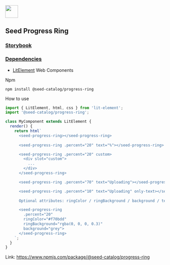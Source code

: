 <img src="https://cdn.jsdelivr.net/gh/vicdata4/doc-template/assets/seed-icon.png" width="40">

## Seed Progress Ring

### [Storybook](https://vicdata4.github.io/seed-catalog/?path=/story/seed-catalog--progress-ring)

### [Dependencies](package.json)

- [LitElement](https://lit-element.polymer-project.org) Web Components

Npm

```
npm install @seed-catalog/progress-ring
```

How to use

```js
import { LitElement, html, css } from 'lit-element';
import '@seed-catalog/progress-ring';

class MyComponent extends LitElement {
  render() {
    return html`
      <seed-progress-ring></seed-progress-ring>
      
      <seed-progress-ring .percent="20" text="%"></seed-progress-ring>

      <seed-progress-ring .percent="20" custom>
        <div slot="custom">
          ...
        </div>
      </seed-progress-ring>

      <seed-progress-ring .percent="70" text="Uploading"></seed-progress-ring>

      <seed-progress-ring .percent="10" text="Uploading" only-text></seed-progress-ring>
      
      Optional attributes: ringColor / ringBackground / background / textColor

      <seed-progress-ring 
        .percent="20"
        ringColor="#f70bdd"
        ringBackground="rgba(0, 0, 0, 0.3)"
        background="grey">
      </seed-progress-ring>
    `;
  }
}
```

Link: https://www.npmjs.com/package/@seed-catalog/progress-ring